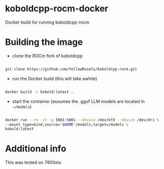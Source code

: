 # koboldcpp-rocm-docker
Docker build for running koboldcpp-rocm

# Building the image

- clone the ROCm fork of koboldcpp

```bash

git clone https://github.com/YellowRoseCx/koboldcpp-rocm.git
```

- run the Docker build (this will take awhile)

```bash

docker build -t kobold:latest .

```

- start the container (assumes the .gguf LLM models are located in `~/models`)

```bash

docker run --rm -it -p 5001:5001 --device /dev/kfd --device /dev/dri \
--mount type=bind,source="$HOME"/models,target=/models \
kobold:latest
```

# Additional info

This was tested on 7900xtx